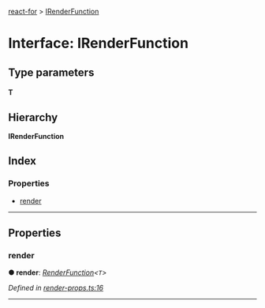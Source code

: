 [react-for](../README.md) > [IRenderFunction](../interfaces/irenderfunction.md)

# Interface: IRenderFunction

## Type parameters
#### T 
## Hierarchy

**IRenderFunction**

## Index

### Properties

* [render](irenderfunction.md#render)

---

## Properties

<a id="render"></a>

###  render

**● render**: *[RenderFunction](../#renderfunction)<`T`>*

*Defined in [render-props.ts:16](https://github.com/MJez29/react-for/blob/0d6ab00/src/render-props.ts#L16)*

___

